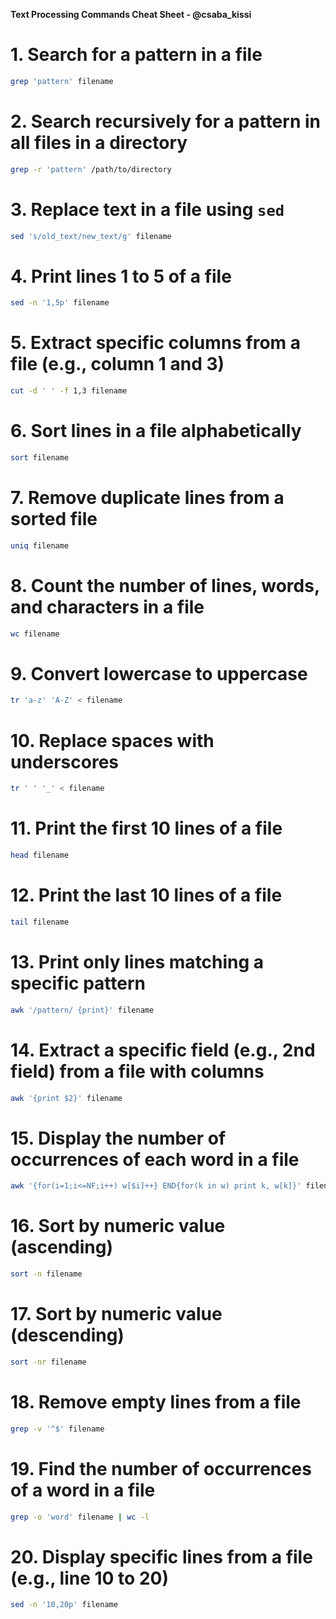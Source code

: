 **Text Processing Commands Cheat Sheet - @csaba_kissi**

# 1. Search for a pattern in a file
```bash
grep 'pattern' filename
```

# 2. Search recursively for a pattern in all files in a directory
```bash
grep -r 'pattern' /path/to/directory
```

# 3. Replace text in a file using `sed`
```bash
sed 's/old_text/new_text/g' filename
```

# 4. Print lines 1 to 5 of a file
```bash
sed -n '1,5p' filename
```

# 5. Extract specific columns from a file (e.g., column 1 and 3)
```bash
cut -d ' ' -f 1,3 filename
```

# 6. Sort lines in a file alphabetically
```bash
sort filename
```

# 7. Remove duplicate lines from a sorted file
```bash
uniq filename
```

# 8. Count the number of lines, words, and characters in a file
```bash
wc filename
```

# 9. Convert lowercase to uppercase
```bash
tr 'a-z' 'A-Z' < filename
```

# 10. Replace spaces with underscores
```bash
tr ' ' '_' < filename
```

# 11. Print the first 10 lines of a file
```bash
head filename
```

# 12. Print the last 10 lines of a file
```bash
tail filename
```

# 13. Print only lines matching a specific pattern
```bash
awk '/pattern/ {print}' filename
```

# 14. Extract a specific field (e.g., 2nd field) from a file with columns
```bash
awk '{print $2}' filename
```

# 15. Display the number of occurrences of each word in a file
```bash
awk '{for(i=1;i<=NF;i++) w[$i]++} END{for(k in w) print k, w[k]}' filename
```

# 16. Sort by numeric value (ascending)
```bash
sort -n filename
```

# 17. Sort by numeric value (descending)
```bash
sort -nr filename
```

# 18. Remove empty lines from a file
```bash
grep -v '^$' filename
```

# 19. Find the number of occurrences of a word in a file
```bash
grep -o 'word' filename | wc -l
```

# 20. Display specific lines from a file (e.g., line 10 to 20)
```bash
sed -n '10,20p' filename
```